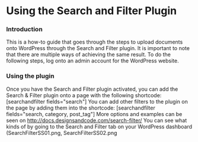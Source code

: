 # Using the Search and Filter Plugin

### Introduction
This is a how-to guide that goes through the steps to upload documents onto WordPress through the Search and Filter plugin. It is important to note that there are multiple ways of achieving the same result. To do the following steps, log onto an admin account for the WordPress website.

### Using the plugin
Once you have the Search and Filter plugin activated, you can add the Search & Filter plugin onto a page with the following shortcode:
[searchandfilter fields="search"]
You can add other filters to the plugin on the page by adding them into the shortcode:
[searchandfilter fields="search, category, post_tag"]
More options and examples can be seen on http://docs.designsandcode.com/search-filter/
You can see what kinds of by going to the Search and Filter tab on your WordPress dashboard (SearchFilterSS01.png, SearchFilterSS02.png